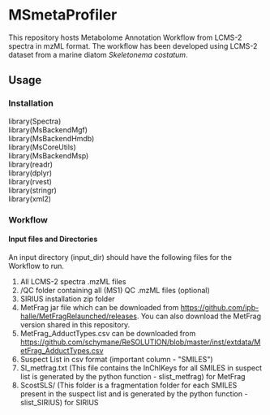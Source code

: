 # MSmetaProfiler

This repository hosts Metabolome Annotation Workflow from LCMS-2 spectra in mzML format. The workflow has been developed using LCMS-2 dataset from a marine diatom _Skeletonema costatum_.

## Usage
### Installation
library(Spectra) <br>
library(MsBackendMgf) <br>
library(MsBackendHmdb) <br>
library(MsCoreUtils) <br>
library(MsBackendMsp) <br>
library(readr) <br>
library(dplyr) <br>
library(rvest) <br>
library(stringr) <br>
library(xml2) <br>

### Workflow
#### Input files and Directories

An input directory (input_dir) should have the following files for the Workflow to run.
1. All LCMS-2 spectra .mzML files
2. /QC folder containing all (MS1) QC .mzML files (optional)
3. SIRIUS installation zip folder
4. MetFrag jar file which can be downloaded from <https://github.com/ipb-halle/MetFragRelaunched/releases>. You can also download the MetFrag version shared in this repository.
5. MetFrag_AdductTypes.csv can be downloaded from <https://github.com/schymane/ReSOLUTION/blob/master/inst/extdata/MetFrag_AdductTypes.csv>
6. Suspect List in csv format (important column - "SMILES")
7. Sl_metfrag.txt (This file contains the InChIKeys for all SMILES in suspect list is generated by the python function - slist_metfrag) for MetFrag
8. ScostSLS/ (This folder is a fragmentation folder for each SMILES present in the suspect list and is generated by the python function - slist_SIRIUS) for SIRIUS

